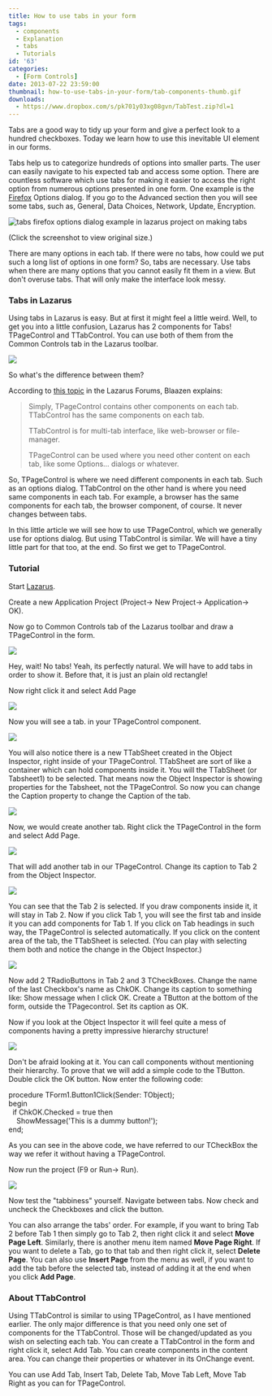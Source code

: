 ```yaml
---
title: How to use tabs in your form
tags:
  - components
  - Explanation
  - tabs
  - Tutorials
id: '63'
categories:
  - [Form Controls]
date: 2013-07-22 23:59:00
thumbnail: how-to-use-tabs-in-your-form/tab-components-thumb.gif
downloads:
  - https://www.dropbox.com/s/pk701y03xg08gvn/TabTest.zip?dl=1
---
```


Tabs are a good way to tidy up your form and give a perfect look to a hundred checkboxes. Today we learn how to use this inevitable UI element in our forms.
<!-- more -->
  
  
  
Tabs help us to categorize hundreds of options into smaller parts. The user can easily navigate to his expected tab and access some option. There are countless software which use tabs for making it easier to access the right option from numerous options presented in one form. One example is the [Firefox](http://www.mozilla.org/en-US/firefox/new/) Options dialog. If you go to the Advanced section then you will see some tabs, such as, General, Data Choices, Network, Update, Encryption.  
  

![tabs firefox options dialog example in lazarus project on making tabs](how-to-use-tabs-in-your-form/firefox-options-tabs.gif "tabs firefox options dialog example in lazarus project on making tabs")

  

(Click the screenshot to view original size.)

  
There are many options in each tab. If there were no tabs, how could we put such a long list of options in one form? So, tabs are necessary. Use tabs when there are many options that you cannot easily fit them in a view. But don't overuse tabs. That will only make the interface look messy.  
  

### Tabs in Lazarus

Using tabs in Lazarus is easy. But at first it might feel a little weird. Well, to get you into a little confusion, Lazarus has 2 components for Tabs! TPageControl and TTabControl. You can use both of them from the Common Controls tab in the Lazarus toolbar.  
  

![](how-to-use-tabs-in-your-form/tab-components-lazarus.gif)

  
So what's the difference between them?  
  
According to [this topic](http://forum.lazarus.freepascal.org/index.php?topic=18853.0) in the Lazarus Forums, Blaazen explains:  
  

> Simply, TPageControl contains other components on each tab.  
> TTabControl has the same components on each tab.  
>   
> TTabControl is for multi-tab interface, like web-browser or file-manager.  
>   
> TPageControl can be used where you need other content on each tab, like some Options... dialogs or whatever.

  
So, TPageControl is where we need different components in each tab. Such as an options dialog. TTabControl on the other hand is where you need same components in each tab. For example, a browser has the same components for each tab, the browser component, of course. It never changes between tabs.  
  
In this little article we will see how to use TPageControl, which we generally use for options dialog. But using TTabControl is similar. We will have a tiny little part for that too, at the end. So first we get to TPageControl.  
  

### Tutorial

Start [Lazarus](http://www.lazarus.freepascal.org/).  
  
Create a new Application Project (Project-> New Project-> Application-> OK).  
  
Now go to Common Controls tab of the Lazarus toolbar and draw a TPageControl in the form.  
  

![](how-to-use-tabs-in-your-form/TPageControl-1.gif)

  
  
Hey, wait! No tabs! Yeah, its perfectly natural. We will have to add tabs in order to show it. Before that, it is just an plain old rectangle!  
  
Now right click it and select Add Page  
  

![](how-to-use-tabs-in-your-form/TPageControl-2.gif)

  
Now you will see a tab. in your TPageControl component.  
  

![](how-to-use-tabs-in-your-form/TPageControl-3.gif)

  
You will also notice there is a new TTabSheet created in the Object Inspector, right inside of your TPageControl. TTabSheet are sort of like a container which can hold components inside it. You will the TTabSheet (or Tabsheet1) to be selected. That means now the Object Inspector is showing properties for the Tabsheet, not the TPageControl. So now you can change the Caption property to change the Caption of the tab.  
  

![](how-to-use-tabs-in-your-form/TPageControl-4.gif)

  
Now, we would create another tab. Right click the TPageControl in the form and select Add Page.  
  

![](how-to-use-tabs-in-your-form/TPageControl-5.gif)

  
That will add another tab in our TPageControl. Change its caption to Tab 2 from the Object Inspector.  
  

  

![](how-to-use-tabs-in-your-form/TPageControl-6.gif)

  
You can see that the Tab 2 is selected. If you draw components inside it, it will stay in Tab 2. Now if you click Tab 1, you will see the first tab and inside it you can add components for Tab 1. If you click on Tab headings in such way, the TPageControl is selected automatically. If you click on the content area of the tab, the TTabSheet is selected. (You can play with selecting them both and notice the change in the Object Inspector.)  
  

![](how-to-use-tabs-in-your-form/selecting-tab-lazarus.gif)

  
  
Now add 2 TRadioButtons in Tab 2 and 3 TCheckBoxes. Change the name of the last Checkbox's name as ChkOK. Change its caption to something like: Show message when I click OK. Create a TButton at the bottom of the form, outside the TPagecontrol. Set its caption as OK.  
  
Now if you look at the Object Inspector it will feel quite a mess of components having a pretty impressive hierarchy structure!  
  

![](how-to-use-tabs-in-your-form/components-object-inspector.gif)

  
Don't be afraid looking at it. You can call components without mentioning their hierarchy. To prove that we will add a simple code to the TButton. Double click the OK button. Now enter the following code:  
  

procedure TForm1.Button1Click(Sender: TObject);  
begin  
  if ChkOK.Checked = true then  
    ShowMessage('This is a dummy button!');  
end;

  
As you can see in the above code, we have referred to our TCheckBox the way we refer it without having a TPageControl.  
  
Now run the project (F9 or Run-> Run).  
  

![](how-to-use-tabs-in-your-form/tab-program-lazarus.gif)

  
Now test the "tabbiness" yourself. Navigate between tabs. Now check and uncheck the Checkboxes and click the button.  
  
You can also arrange the tabs' order. For example, if you want to bring Tab 2 before Tab 1 then simply go to Tab 2, then right click it and select **Move Page Left**. Similarly, there is another menu item named **Move Page Right**. If you want to delete a Tab, go to that tab and then right click it, select **Delete Page**. You can also use **Insert Page** from the menu as well, if you want to add the tab before the selected tab, instead of adding it at the end when you click **Add Page**.  
  

### About TTabControl

Using TTabControl is similar to using TPageControl, as I have mentioned earlier. The only major difference is that you need only one set of components for the TTabControl. Those will be changed/updated as you wish on selecting each tab. You can create a TTabControl in the form and right click it, select Add Tab. You can create components in the content area. You can change their properties or whatever in its OnChange event.  
  
You can use Add Tab, Insert Tab, Delete Tab, Move Tab Left, Move Tab Right as you can for TPageControl.  
